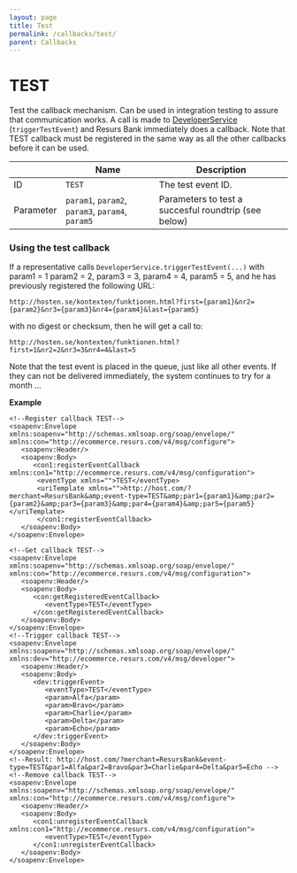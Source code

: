 ```yaml
---
layout: page
title: Test
permalink: /callbacks/test/
parent: Callbacks
---
```



# TEST 
Test the callback mechanism. Can be used in integration testing to
assure that communication works. A call is made
to [DeveloperService](https://test.resurs.com/docs/x/XIUW) (`triggerTestEvent`)
and Resurs Bank immediately does a callback. Note that TEST callback
must be registered in the same way as all the other callbacks before it
can be used.
  
|           | Name                                             | Description                                          |
|-----------|--------------------------------------------------|------------------------------------------------------|
| ID        | `TEST`                                           | The test event ID.                                   |
| Parameter | `param1`, `param2`, `param3`, `param4`, `param5` | Parameters to test a succesful roundtrip (see below) |
  
### Using the test callback

If a representative calls `DeveloperService.triggerTestEvent(...)` with
param1 = 1 param2 = 2, param3 = 3, param4 = 4, param5 = 5, and he has
previously registered the following URL:

``` syntaxhighlighter-pre
http://hosten.se/kontexten/funktionen.html?first={param1}&nr2={param2}&nr3={param3}&nr4={param4}&last={param5}
```

with no digest or checksum, then he will get a call to:

``` syntaxhighlighter-pre
http://hosten.se/kontexten/funktionen.html?first=1&nr2=2&nr3=3&nr4=4&last=5
```

Note that the test event is placed in the queue, just like all other
events. If they can not be delivered immediately, the system continues
to try for a month ...

**Example**

``` syntaxhighlighter-pre
<!--Register callback TEST-->
<soapenv:Envelope xmlns:soapenv="http://schemas.xmlsoap.org/soap/envelope/" xmlns:con="http://ecommerce.resurs.com/v4/msg/configure">
   <soapenv:Header/>
   <soapenv:Body>
      <con1:registerEventCallback xmlns:con1="http://ecommerce.resurs.com/v4/msg/configuration">
       <eventType xmlns="">TEST</eventType>
       <uriTemplate xmlns="">http://host.com/?merchant=ResursBank&amp;event-type=TEST&amp;par1={param1}&amp;par2={param2}&amp;par3={param3}&amp;par4={param4}&amp;par5={param5}</uriTemplate>
       </con1:registerEventCallback>
   </soapenv:Body>
</soapenv:Envelope>
 
<!--Get callback TEST-->
<soapenv:Envelope xmlns:soapenv="http://schemas.xmlsoap.org/soap/envelope/" xmlns:con="http://ecommerce.resurs.com/v4/msg/configuration">
   <soapenv:Header/>
   <soapenv:Body>
      <con:getRegisteredEventCallback>
         <eventType>TEST</eventType>
      </con:getRegisteredEventCallback>
   </soapenv:Body>
</soapenv:Envelope>
<!--Trigger callback TEST-->
<soapenv:Envelope xmlns:soapenv="http://schemas.xmlsoap.org/soap/envelope/" xmlns:dev="http://ecommerce.resurs.com/v4/msg/developer">
   <soapenv:Header/>
   <soapenv:Body>
      <dev:triggerEvent>
         <eventType>TEST</eventType>
         <param>Alfa</param>
         <param>Bravo</param>
         <param>Charlie</param>
         <param>Delta</param>
         <param>Echo</param>
      </dev:triggerEvent>
   </soapenv:Body>
</soapenv:Envelope>
<!--Result: http://host.com/?merchant=ResursBank&event-type=TEST&par1=Alfa&par2=Bravo&par3=Charlie&par4=Delta&par5=Echo -->
<!--Remove callback TEST-->
<soapenv:Envelope xmlns:soapenv="http://schemas.xmlsoap.org/soap/envelope/" xmlns:con="http://ecommerce.resurs.com/v4/msg/configure">
   <soapenv:Header/>
   <soapenv:Body>
      <con1:unregisterEventCallback xmlns:con1="http://ecommerce.resurs.com/v4/msg/configuration">
         <eventType>TEST</eventType>
      </con1:unregisterEventCallback>
   </soapenv:Body>
</soapenv:Envelope>
```
